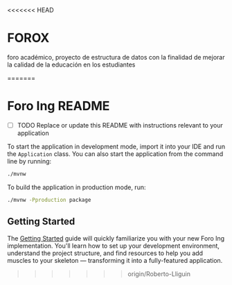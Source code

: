 <<<<<<< HEAD
# FOROX
foro académico, proyecto de estructura de datos con la finalidad de mejorar la calidad de la educación en los estudiantes


=======
# Foro Ing README

- [ ] TODO Replace or update this README with instructions relevant to your application

To start the application in development mode, import it into your IDE and run the `Application` class. 
You can also start the application from the command line by running: 

```bash
./mvnw
```

To build the application in production mode, run:

```bash
./mvnw -Pproduction package
```

## Getting Started

The [Getting Started](https://vaadin.com/docs/latest/getting-started) guide will quickly familiarize you with your new
Foro Ing implementation. You'll learn how to set up your development environment, understand the project 
structure, and find resources to help you add muscles to your skeleton — transforming it into a fully-featured 
application.
>>>>>>> origin/Roberto-Lliguin
